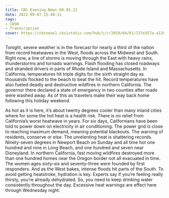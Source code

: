 ```yaml
---
title: CBS Evening News 09.05.22
date: 2022-09-07 15:48:11
tags:
- CBSN
- Transcription
cover: https://cbsnews1.cbsistatic.com/hub/i/r/2019/04/01/727e357a-a126-4138-a2c5-4d3222669d57/thumbnail/640x360/3ff2761028dc5c65cc4f07acd54bcd5c/cbsn2-logo-1920x1080.jpg
---
```

Tonight, severe weather is in the forecast for nearly a third of the nation from record heatwaves in the West, floods across the Midwest and South. Right now, a line of storms is moving through the East with heavy rains, thunderstorms and tornado warnings. Flash flooding has closed roadways and stranded drivers in parts of Rhode Island and Massachusetts. In California, temperatures hit triple digits for the sixth straight day as thousands flocked to the beach to beat the hit. Record temperatures have also fueled deadly and destructive wildfires in northern California. The governor there declared a state of emergency in two counties after roads were washed away. As of this as travelers make their way back home following this holiday weekend. 

As hot as it is here, it’s about twenty degrees cooler than many inland cities where for some the hot heat is a health risk. There is no relief from California’s worst heatwave in years. For six days, Californians have been told to power down on electricity in air conditioning. The power grid is close to reaching maximum demand, meaning potential blackouts. The warning of residents, conserve or else. The unrelenting heat is shattering records. Ninety-seven degrees in Newport Beach on Sunday and all time hot one hundred and nine in Long Beach, and one hundred and seven near Disneyland. In northern California, fast moving wildfires destroyed more than one hundred homes near the Oregon border not all evacuated in time. The women ages sixty-six and seventy-three were founded by first responders. And as the West bakes, intense floods hit parts of the South. To avoid getting heatstroke, hydration is key. Experts say if you’re feeling really thirsty, you’re already dehydrated. So, you need to keep drinking water consistently throughout the day. Excessive heat warnings are effect here through Wednesday night. 
